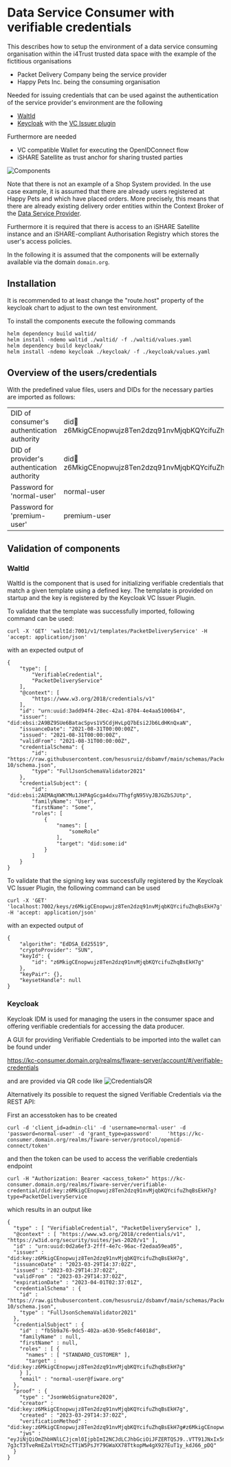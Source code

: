 # Data Service Consumer with verifiable credentials

This describes how to setup the environment of a data service consuming organisation within the i4Trust trusted data space with the example of the fictitious organisations

* Packet Delivery Company being the service provider
* Happy Pets Inc. being the consuming organisation

Needed for issuing credentials that can be used against the authentication of the service provider's environment are the following
* [WaltId](https://github.com/walt-id/waltid-ssikit)
* [Keycloak](https://www.keycloak.org/) with the [VC Issuer plugin](https://github.com/wistefan/keycloak-vc-issuer)

Furthermore are needed
* VC compatible Wallet for executing the OpenIDConnect flow
* iSHARE Satellite as trust anchor for sharing trusted parties

![Components](./img/components.png "Components")

Note that there is not an example of a Shop System provided. In the use case example, it is assumed that there are already 
users registered at Happy Pets and which have placed orders. More precisely, this means that there are already 
existing delivery order entities within the Context Broker of 
the [Data Service Provider](../Data-Service-Provider).

Furthermore it is required that there is access to an iSHARE Satellite instance and an iSHARE-compliant Authorisation 
Registry which stores the user's access policies.

In the following it is assumed that the components will be externally available via the domain `domain.org`. 



## Installation

It is recommended to at least change the "route.host" property of the keycloak chart to adjust to the own test environment.

To install the components execute the following commands

```
helm dependency build waltid/
helm install -ndemo waltid ./waltid/ -f ./waltid/values.yaml
helm dependency build keycloak/
helm install -ndemo keycloak ./keycloak/ -f ./keycloak/values.yaml
```

## Overview of the users/credentials

With the predefined value files, users and DIDs for the necessary parties are imported as follows:

|   |   |
|---|---|
|DID of consumer's authentication authority | did:key:z6MkigCEnopwujz8Ten2dzq91nvMjqbKQYcifuZhqBsEkH7g |
|DID of provider's authentication authority | did:key:z6MkigCEnopwujz8Ten2dzq91nvMjqbKQYcifuZhqBsEkH7h |
|Password for 'normal-user'   | normal-user  |
|Password for 'premium-user'   | premium-user  |

## Validation of components
### WaltId

WaltId is the component that is used for initializing verifiable credentials that match a given template using a defined key. The template is provided on startup and the key is registered by the Keycloak VC Issuer Plugin.

To validate that the template was successfully imported, following command can be used:

```
curl -X 'GET' 'waltId:7001/v1/templates/PacketDeliveryService' -H 'accept: application/json'
```
with an expected output of
```
{
    "type": [
        "VerifiableCredential",
        "PacketDeliveryService"
    ],
    "@context": [
        "https://www.w3.org/2018/credentials/v1"
    ],
    "id": "urn:uuid:3add94f4-28ec-42a1-8704-4e4aa51006b4",
    "issuer": "did:ebsi:2A9BZ9SUe6BatacSpvs1V5CdjHvLpQ7bEsi2Jb6LdHKnQxaN",
    "issuanceDate": "2021-08-31T00:00:00Z",
    "issued": "2021-08-31T00:00:00Z",
    "validFrom": "2021-08-31T00:00:00Z",
    "credentialSchema": {
        "id": "https://raw.githubusercontent.com/hesusruiz/dsbamvf/main/schemas/PacketDeliveryService/2022-10/schema.json",
        "type": "FullJsonSchemaValidator2021"
    },
    "credentialSubject": {
        "id": "did:ebsi:2AEMAqXWKYMu1JHPAgGcga4dxu7ThgfgN95VyJBJGZbSJUtp",
        "familyName": "User",
        "firstName": "Some",
        "roles": [
            {
                "names": [
                    "someRole"
                ],
                "target": "did:some:id"
            }
        ]
    }
}
```

To validate that the signing key was successfully registered by the Keycloak VC Issuer Plugin, the following command can be used

```
curl -X 'GET'   'localhost:7002/keys/z6MkigCEnopwujz8Ten2dzq91nvMjqbKQYcifuZhqBsEkH7g'   -H 'accept: application/json'
```
with an expected output of
```
{
    "algorithm": "EdDSA_Ed25519",
    "cryptoProvider": "SUN",
    "keyId": {
        "id": "z6MkigCEnopwujz8Ten2dzq91nvMjqbKQYcifuZhqBsEkH7g"
    },
    "keyPair": {},
    "keysetHandle": null
}
```

### Keycloak

Keycloak IDM is used for managing the users in the consumer space and offering verifiable credentials for accessing the data producer.

A GUI for providing Verifiable Credentials to be imported into the wallet can be found under

https://kc-consumer.domain.org/realms/fiware-server/account/#/verifiable-credentials

and are provided via QR code like
![CredentialsQR](./img/credential_issuance.png "CredentialsQR")

Alternatively its possible to request the signed Verifiable Credentials via the REST API:

First an accesstoken has to be created

```
curl -d 'client_id=admin-cli' -d 'username=normal-user' -d 'password=normal-user' -d 'grant_type=password'     'https://kc-consumer.domain.org/realms/fiware-server/protocol/openid-connect/token'
```

and then the token can be used to access the verifiable credentials endpoint

```
curl -H "Authorization: Bearer <access_token>" https://kc-consumer.domain.org/realms/fiware-server/verifiable-credential/did:key:z6MkigCEnopwujz8Ten2dzq91nvMjqbKQYcifuZhqBsEkH7g?type=PacketDeliveryService
```

which results in an output like
```
{
  "type" : [ "VerifiableCredential", "PacketDeliveryService" ],
  "@context" : [ "https://www.w3.org/2018/credentials/v1", "https://w3id.org/security/suites/jws-2020/v1" ],
  "id" : "urn:uuid:0d2a6ef3-2fff-4e7c-96ac-f2edaa59ea05",
  "issuer" : "did:key:z6MkigCEnopwujz8Ten2dzq91nvMjqbKQYcifuZhqBsEkH7g",
  "issuanceDate" : "2023-03-29T14:37:02Z",
  "issued" : "2023-03-29T14:37:02Z",
  "validFrom" : "2023-03-29T14:37:02Z",
  "expirationDate" : "2023-04-01T02:37:01Z",
  "credentialSchema" : {
    "id" : "https://raw.githubusercontent.com/hesusruiz/dsbamvf/main/schemas/PacketDeliveryService/2022-10/schema.json",
    "type" : "FullJsonSchemaValidator2021"
  },
  "credentialSubject" : {
    "id" : "fb5b9a76-9dc5-402a-a630-95e8cf46018d",
    "familyName" : null,
    "firstName" : null,
    "roles" : [ {
      "names" : [ "STANDARD_CUSTOMER" ],
      "target" : "did:key:z6MkigCEnopwujz8Ten2dzq91nvMjqbKQYcifuZhqBsEkH7g"
    } ],
    "email" : "normal-user@fiware.org"
  },
  "proof" : {
    "type" : "JsonWebSignature2020",
    "creator" : "did:key:z6MkigCEnopwujz8Ten2dzq91nvMjqbKQYcifuZhqBsEkH7g",
    "created" : "2023-03-29T14:37:02Z",
    "verificationMethod" : "did:key:z6MkigCEnopwujz8Ten2dzq91nvMjqbKQYcifuZhqBsEkH7g#z6MkigCEnopwujz8Ten2dzq91nvMjqbKQYcifuZhqBsEkH7g",
    "jws" : "eyJiNjQiOmZhbHNlLCJjcml0IjpbImI2NCJdLCJhbGciOiJFZERTQSJ9..VTT91JNxIx5mLNpMxc-7g3cT3TveRmEZalYtHZncTTiW5PsJY79GWaXX78TtkopMw4gX927EuT1y_kdJ66_pDQ"
  }
}
```